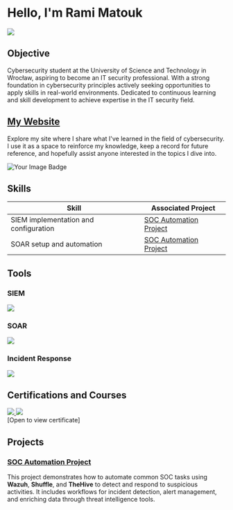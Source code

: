 # Hello, I'm Rami Matouk
<a href="https://www.linkedin.com/in/ramimatouk"><img src="https://img.shields.io/badge/-LinkedIn-0072b1?&style=for-the-badge&logo=linkedin&logoColor=white" /></a>

## Objective

Cybersecurity student at the University of Science and Technology in Wrocław, aspiring to become an IT security professional. With a strong foundation in cybersecurity principles actively seeking opportunities to apply skills in real-world environments. Dedicated to continuous learning and skill development to achieve expertise in the IT security field. 

## [My Website](https://ramigiusz.github.io/)
Explore my site where I share what I've learned in the field of cybersecurity. I use it as a space to reinforce my knowledge, keep a record for future reference, and hopefully assist anyone interested in the topics I dive into.

![Your Image Badge](https://tryhackme-badges.s3.amazonaws.com/Ramigiusz.png)


## Skills

| Skill                                         | Associated Project         |
|-----------------------------------------------|----------------------------|
| SIEM implementation and configuration         | <a href="https://github.com/Ramigiusz/SOC-Automation-Project">SOC Automation Project </a> |
| SOAR setup and automation	|  <a href="https://github.com/Ramigiusz/SOC-Automation-Project">SOC Automation Project </a> |



## Tools

### SIEM
<img src="https://img.shields.io/badge/-Wazuh-0072B1?style=for-the-badge&logo=wazuh&logoColor=white" /> 

### SOAR
<img src="https://img.shields.io/badge/-Shuffle-FF8000?style=for-the-badge&logo=shuffle&logoColor=white" />

### Incident Response
<img src="https://img.shields.io/badge/-TheHive-2E8B57?style=for-the-badge&logo=thehive&logoColor=white" />

## Certifications and Courses
<div>
<a href="https://drive.google.com/file/d/1-5C9gu6-QMt2hlpQIFIPrdLjMR1OE1rM/view?usp=drive_link" target="_blank">
    <img src="https://img.shields.io/badge/-Google%20Cybersecurity%20Professional%20Course-4285F4?style=for-the-badge&logo=Google&logoColor=white" />
</a>
<a href="https://drive.google.com/file/d/11Bk43G1NSytDsGxesk5mCclaYJYUjEar/view?usp=drive_link" target="_blank">
    <img src="https://img.shields.io/badge/-SOC%20Level%201%20on%20TryHackMe-007ACC?style=for-the-badge&logo=TryHackMe&logoColor=white" />
</a>

</div>
[Open to view certificate]

## Projects
### [SOC Automation Project](https://github.com/Ramigiusz/SOC-Automation-Project)
This project demonstrates how to automate common SOC tasks using **Wazuh**, **Shuffle**, and **TheHive** to detect and respond to suspicious activities. It includes workflows for incident detection, alert management, and enriching data through threat intelligence tools.

